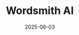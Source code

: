 ---  
layout: startup_page  
title: "Wordsmith AI"  
id: "wordsmith.ai"  
permalink: "/wordsmithaiwordsmith.ai06032025/"  
website: "https://www.wordsmith.ai/"  
funding_round: "Series A"  
funding_amount: "$25M"  
investors: "Index Ventures"  
about: "Wordsmith AI provides AI infrastructure to deploy legal agents across organizations, aiming to accelerate outcomes. Their platform allows GCs and in-house teams to embed legal intelligence across the business, helping teams make decisions faster. It is also training a new generation of 'legal engineers'."  
markets: "AI, LegalTech"  
hq: "Edinburgh, Scotland, United Kingdom"  
founded_year: "2024"  
linkedin: "https://www.linkedin.com/company/ai-wordsmith"  
twitter: ""  
instagram: ""  
facebook: ""  
crunchbase: "https://www.crunchbase.com/organization/wordsmith"  
pitchbook: "https://pitchbook.com/profiles/company/606561-67"  

date_display: "03-Jun-2025"  
date: "2025-06-03"

# SEO Optimization  
meta_title: "Wordsmith AI - Series A Funding ($25M)"  
meta_description: "Wordsmith AI, Wordsmith AI provides AI infrastructure to deploy legal agents across organizations, aiming to accelerate outcomes. Their platform allows GCs and in-h..."  
meta_keywords: "Wordsmith AI, AI, LegalTech, Series A funding"  
canonical_url: "https://startup.projectstartups.com/wordsmithaiwordsmith.ai06032025/"  
---